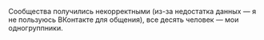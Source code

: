 Сообщества получились некорректными (из-за недостатка данных — я не пользуюсь ВКонтакте для общения), все десять человек — мои одногруппники.
